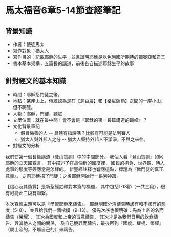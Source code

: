 # 馬太福音6章5-14節查經筆記

## 背景知識

- 作者：使徒馬太
- 寫作對象：猶太人
- 寫作目的：記載耶穌的生平，並且證明耶穌是以色列國所期待的彌賽亞和君王
- 書本基本架構：五篇長的講道，前後各自描述耶穌生平的故事

## 針對經文的基本知識

- 時間：耶穌招門徒之後。
- 地點：某座山上，傳統認為是在【迦百農】和【格尼薩勒】之間的一座小山，但不明確。
- 人物：耶穌，門徒，聽眾
- 文學位置：就在最中間！會不會是『耶穌的第一長篇講道的巔峰』？
- 文化背景筆記
    - 假冒偽善的人 -- 具體有指誰嗎？比較有可能是法利賽人
    - 猶太人與外邦人之分 -- 猶太人堅持外邦人不潔淨，不與之來往。
- 對經文的分析

我們在第一個長篇講道（登山寶訓）中的中間部分。
我個人看『登山寶訓』如同耶穌的立天國宣言，
其中描述了在這個新的國度裡，
國民的抱負、世界觀、待人處事的態度等等應當是怎樣的。
新聖經註釋也響應這點，標題為『做門徒的真正意義』。
之前耶穌招了門徒；之後耶穌開始行一系列神蹟。

【信心及其獎賞】是新聖經註釋對本篇的標題，
其中包括1-18節（一共三段），很有可能此三段有聯繫。

本次查經主題可以是『學習耶穌來禱告』。
耶穌明確分清禱告時該有和不該有的態度（5-8），
並且給我們一個楷模（9-13）。
優先次序也很明確：先為上帝的名而禱告（榮耀），
其次為國度和上帝的旨意禱告，
其次才是為我們日用的飲食禱告、與其他人之間的關係，
及自己脫罪而禱告，最後回到『國度、權柄、榮耀』
（屬上帝的，不屬自己的）來禱告。
